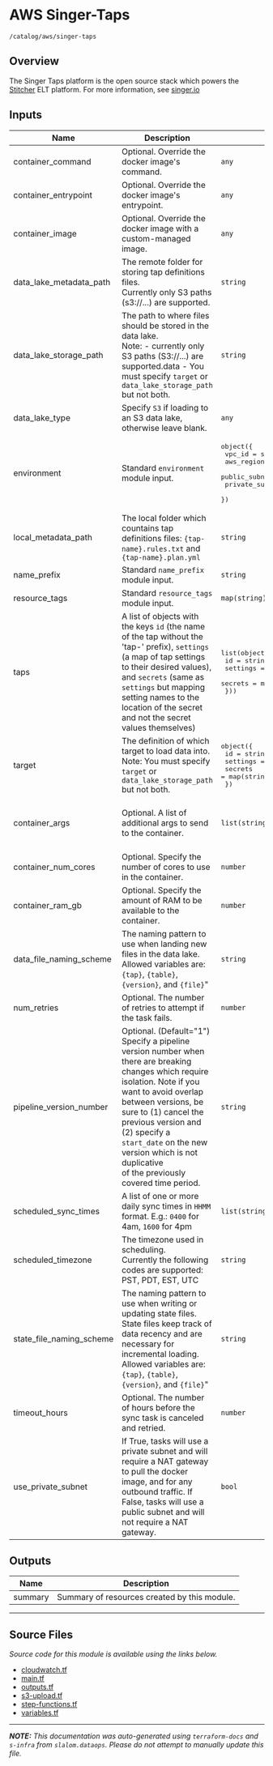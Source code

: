 
# AWS Singer-Taps

`/catalog/aws/singer-taps`

## Overview


The Singer Taps platform is the open source stack which powers the [Stitcher](https://www.stitcher.com) ELT platform. For more information, see [singer.io](https://singer.io)

## Inputs

| Name | Description | Type | Default | Required |
|------|-------------|------|---------|:-----:|
| container\_command | Optional. Override the docker image's command. | `any` | n/a | yes |
| container\_entrypoint | Optional. Override the docker image's entrypoint. | `any` | n/a | yes |
| container\_image | Optional. Override the docker image with a custom-managed image. | `any` | n/a | yes |
| data\_lake\_metadata\_path | The remote folder for storing tap definitions files.<br>Currently only S3 paths (s3://...) are supported. | `string` | n/a | yes |
| data\_lake\_storage\_path | The path to where files should be stored in the data lake.<br>Note:  - currently only S3 paths (S3://...) are supported.data  - You must specify `target` or `data_lake_storage_path` but not both. | `string` | n/a | yes |
| data\_lake\_type | Specify `S3` if loading to an S3 data lake, otherwise leave blank. | `any` | n/a | yes |
| environment | Standard `environment` module input. | <pre>object({<br>    vpc_id          = string<br>    aws_region      = string<br>    public_subnets  = list(string)<br>    private_subnets = list(string)<br>  })</pre> | n/a | yes |
| local\_metadata\_path | The local folder which countains tap definitions files: `{tap-name}.rules.txt` and `{tap-name}.plan.yml` | `string` | n/a | yes |
| name\_prefix | Standard `name_prefix` module input. | `string` | n/a | yes |
| resource\_tags | Standard `resource_tags` module input. | `map(string)` | n/a | yes |
| taps | A list of objects with the keys `id` (the name of the tap without the 'tap-' prefix), `settings` (a map of tap settings to their desired values), and `secrets` (same as `settings` but mapping setting names to the location of the secret and not the secret<br>values themselves) | <pre>list(object({<br>    id       = string<br>    settings = map(string)<br>    secrets  = map(string)<br>  }))</pre> | n/a | yes |
| target | The definition of which target to load data into.<br>Note: You must specify `target` or `data_lake_storage_path` but not both. | <pre>object({<br>    id       = string<br>    settings = map(string)<br>    secrets  = map(string)<br>  })</pre> | n/a | yes |
| container\_args | Optional. A list of additional args to send to the container. | `list(string)` | <pre>[<br>  "--config_file=False",<br>  "--target_config_file=False"<br>]</pre> | no |
| container\_num\_cores | Optional. Specify the number of cores to use in the container. | `number` | `0.5` | no |
| container\_ram\_gb | Optional. Specify the amount of RAM to be available to the container. | `number` | `1` | no |
| data\_file\_naming\_scheme | The naming pattern to use when landing new files in the data lake. Allowed variables are: `{tap}`, `{table}`, `{version}`, and `{file}`" | `string` | `"{tap}/{table}/v{version}/{file}"` | no |
| num\_retries | Optional. The number of retries to attempt if the task fails. | `number` | `0` | no |
| pipeline\_version\_number | Optional. (Default="1") Specify a pipeline version number when there are breaking changes which require<br>isolation. Note if you want to avoid overlap between versions, be sure to (1) cancel the<br>previous version and (2) specify a `start_date` on the new version which is not duplicative<br>of the previously covered time period. | `string` | `"1"` | no |
| scheduled\_sync\_times | A list of one or more daily sync times in `HHMM` format. E.g.: `0400` for 4am, `1600` for 4pm | `list(string)` | `[]` | no |
| scheduled\_timezone | The timezone used in scheduling.<br>Currently the following codes are supported: PST, PDT, EST, UTC | `string` | `"PT"` | no |
| state\_file\_naming\_scheme | The naming pattern to use when writing or updating state files. State files keep track of<br>data recency and are necessary for incremental loading. Allowed variables are: `{tap}`, `{table}`, `{version}`, and `{file}`" | `string` | `"{tap}/{table}/state/{tap}-{table}-v{version}-state.json"` | no |
| timeout\_hours | Optional. The number of hours before the sync task is canceled and retried. | `number` | `48` | no |
| use\_private\_subnet | If True, tasks will use a private subnet and will require a NAT gateway to pull the docker<br>image, and for any outbound traffic. If False, tasks will use a public subnet and will<br>not require a NAT gateway. | `bool` | `false` | no |

## Outputs

| Name | Description |
|------|-------------|
| summary | Summary of resources created by this module. |

---------------------

## Source Files

_Source code for this module is available using the links below._

* [cloudwatch.tf](https://github.com/slalom-ggp/dataops-infra/tree/master//catalog/aws/singer-taps/cloudwatch.tf)
* [main.tf](https://github.com/slalom-ggp/dataops-infra/tree/master//catalog/aws/singer-taps/main.tf)
* [outputs.tf](https://github.com/slalom-ggp/dataops-infra/tree/master//catalog/aws/singer-taps/outputs.tf)
* [s3-upload.tf](https://github.com/slalom-ggp/dataops-infra/tree/master//catalog/aws/singer-taps/s3-upload.tf)
* [step-functions.tf](https://github.com/slalom-ggp/dataops-infra/tree/master//catalog/aws/singer-taps/step-functions.tf)
* [variables.tf](https://github.com/slalom-ggp/dataops-infra/tree/master//catalog/aws/singer-taps/variables.tf)

---------------------

_**NOTE:** This documentation was auto-generated using
`terraform-docs` and `s-infra` from `slalom.dataops`.
Please do not attempt to manually update this file._
